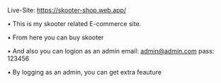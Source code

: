 Live-Site: https://skooter-shop.web.app/

• This is my skooter related E-commerce site.

• From here you can buy skooter

• And also you can logion as an admin 
    email: admin@admin.com
    pass: 123456

• By logging as an admin, you can get extra feauture 
